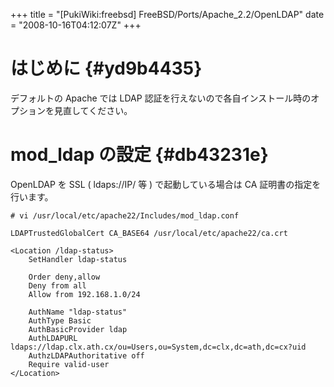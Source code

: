 +++
title = "[PukiWiki:freebsd] FreeBSD/Ports/Apache_2.2/OpenLDAP"
date = "2008-10-16T04:12:07Z"
+++


# はじめに  {#yd9b4435}
デフォルトの Apache では LDAP 認証を行えないので各自インストール時のオプションを見直してください。

# mod_ldap の設定  {#db43231e}
OpenLDAP を SSL ( ldaps://IP/ 等 ) で起動している場合は CA 証明書の指定を行います。


```
# vi /usr/local/etc/apache22/Includes/mod_ldap.conf

LDAPTrustedGlobalCert CA_BASE64 /usr/local/etc/apache22/ca.crt

<Location /ldap-status>
	SetHandler ldap-status

	Order deny,allow
	Deny from all
	Allow from 192.168.1.0/24

	AuthName "ldap-status"
	AuthType Basic
	AuthBasicProvider ldap
	AuthLDAPURL ldaps://ldap.clx.ath.cx/ou=Users,ou=System,dc=clx,dc=ath,dc=cx?uid
	AuthzLDAPAuthoritative off
	Require valid-user
</Location>
```

